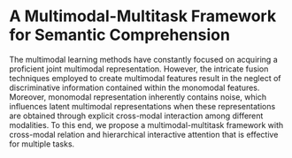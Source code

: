 # A Multimodal-Multitask Framework for Semantic Comprehension

The multimodal learning methods have constantly focused on acquiring a proficient joint multimodal representation. However, the intricate fusion techniques employed to create multimodal features result in the neglect of discriminative information contained within the monomodal features. Moreover, monomodal representation inherently contains noise, which influences latent multimodal representations when these representations are obtained through explicit cross-modal interaction among different modalities. To this end, we propose a multimodal-multitask framework with cross-modal relation and hierarchical interactive attention that is effective for multiple tasks.
